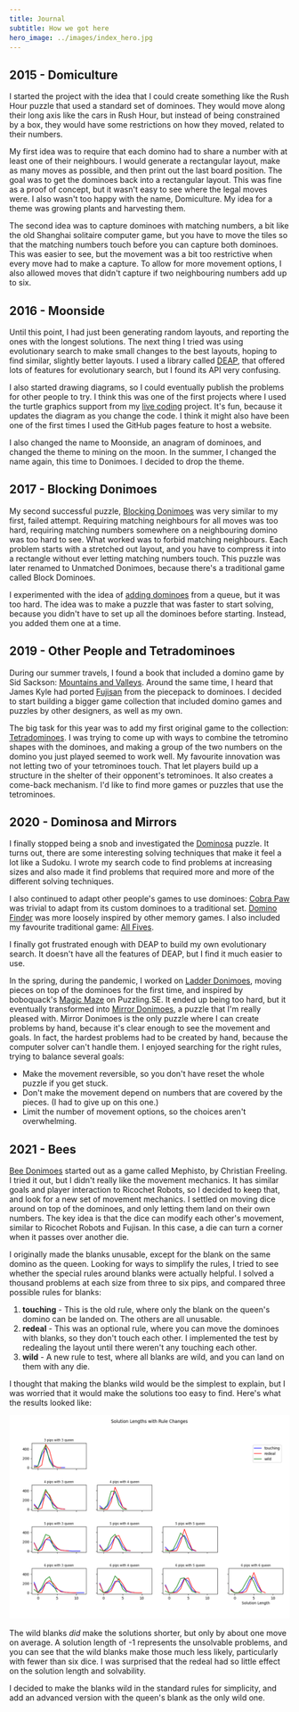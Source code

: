 ```yaml
---
title: Journal
subtitle: How we got here
hero_image: ../images/index_hero.jpg
---
```

## 2015 - Domiculture
I started the project with the idea that I could create something like the Rush
Hour puzzle that used a standard set of dominoes. They would move along their
long axis like the cars in Rush Hour, but instead of being constrained by a box,
they would have some restrictions on how they moved, related to their numbers.

My first idea was to require that each domino had to share a number with at
least one of their neighbours. I would generate a rectangular layout, make as
many moves as possible, and then print out the last board position. The goal
was to get the dominoes back into a rectangular layout. This was fine as a proof
of concept, but it wasn't easy to see where the legal moves were. I also wasn't
too happy with the name, Domiculture. My idea for a theme was growing plants and
harvesting them.

The second idea was to capture dominoes with matching numbers, a bit like the
old Shanghai solitaire computer game, but you have to move the tiles so that
the matching numbers touch before you can capture both dominoes. This was easier
to see, but the movement was a bit too restrictive when every move had to make
a capture. To allow for more movement options, I also allowed moves that didn't
capture if two neighbouring numbers add up to six.

## 2016 - Moonside
Until this point, I had just been generating random layouts, and reporting the
ones with the longest solutions. The next thing I tried was using evolutionary
search to make small changes to the best layouts, hoping to find similar,
slightly better layouts. I used a library called [DEAP], that offered lots of
features for evolutionary search, but I found its API very confusing.

I also started drawing diagrams, so I could eventually publish the problems
for other people to try. I think this was one of the first projects where I used
the turtle graphics support from my [live coding] project. It's fun, because it
updates the diagram as you change the code. I think it might also have been one
of the first times I used the GitHub pages feature to host a website.

I also changed the name to Moonside, an anagram of dominoes, and changed the
theme to mining on the moon. In the summer, I changed the name again, this time
to Donimoes. I decided to drop the theme.

[DEAP]: https://deap.readthedocs.io/en/master/
[live coding]: https://donkirkby.github.io/live-py-plugin/

## 2017 - Blocking Donimoes
My second successful puzzle, [Blocking Donimoes] was very similar to my first,
failed attempt. Requiring matching neighbours for all moves was too hard,
requiring matching numbers somewhere on a neighbouring domino was too hard to
see. What worked was to forbid matching neighbours. Each problem starts with a
stretched out layout, and you have to compress it into a rectangle without ever
letting matching numbers touch. This puzzle was later renamed to Unmatched
Donimoes, because there's a traditional game called Block Dominoes.

I experimented with the idea of [adding dominoes] from a queue, but it was too
hard. The idea was to make a puzzle that was faster to start solving, because
you didn't have to set up all the dominoes before starting. Instead, you added
them one at a time.

[Blocking Donimoes]: https://github.com/donkirkby/donimoes/issues/10
[adding dominoes]: https://github.com/donkirkby/donimoes/issues/15

## 2019 - Other People and Tetradominoes
During our summer travels, I found a book that included a domino game by Sid
Sackson: [Mountains and Valleys]. Around the same time, I heard that James Kyle
had ported [Fujisan] from the piecepack to dominoes. I decided to start
building a bigger game collection that included domino games and puzzles by
other designers, as well as my own.

The big task for this year was to add my first original game to the collection:
[Tetradominoes]. I was trying to come up with ways to combine the tetromino
shapes with the dominoes, and making a group of the two numbers on the domino
you just played seemed to work well. My favourite innovation was not letting
two of your tetrominoes touch. That let players build up a structure in the
shelter of their opponent's tetrominoes. It also creates a come-back mechanism.
I'd like to find more games or puzzles that use the tetrominoes.

[Mountains and Valleys]: https://github.com/donkirkby/donimoes/issues/23
[Fujisan]: https://github.com/donkirkby/donimoes/issues/24
[Tetradominoes]: https://github.com/donkirkby/donimoes/issues/16

## 2020 - Dominosa and Mirrors
I finally stopped being a snob and investigated the [Dominosa] puzzle. It turns
out, there are some interesting solving techniques that make it feel a lot like
a Sudoku. I wrote my search code to find problems at increasing sizes and also
made it find problems that required more and more of the different solving
techniques.

I also continued to adapt other people's games to use dominoes: [Cobra Paw] was
trivial to adapt from its custom dominoes to a traditional set. [Domino Finder]
was more loosely inspired by other memory games. I also included my favourite
traditional game: [All Fives].

I finally got frustrated enough with DEAP to build my own evolutionary search.
It doesn't have all the features of DEAP, but I find it much easier to use.

In the spring, during the pandemic, I worked on [Ladder Donimoes], moving
pieces on top of the dominoes for the first time, and inspired by boboquack's
[Magic Maze] on Puzzling.SE. It ended up being too hard, but it eventually
transformed into [Mirror Donimoes], a puzzle that I'm really pleased with.
Mirror Donimoes is the only puzzle where I can create problems by hand, because
it's clear enough to see the movement and goals. In fact, the hardest problems
had to be created by hand, because the computer solver can't handle them. I
enjoyed searching for the right rules, trying to balance several goals:

* Make the movement reversible, so you don't have reset the whole puzzle if you
  get stuck.
* Don't make the movement depend on numbers that are covered by the pieces. (I
  had to give up on this one.)
* Limit the number of movement options, so the choices aren't overwhelming.

[Dominosa]: https://github.com/donkirkby/donimoes/issues/22
[Cobra Paw]: https://github.com/donkirkby/donimoes/issues/43
[Domino Finder]: https://github.com/donkirkby/donimoes/issues/42
[All Fives]: https://github.com/donkirkby/donimoes/issues/28
[Ladder Donimoes]: https://github.com/donkirkby/donimoes/issues/31
[Mirror Donimoes]: https://github.com/donkirkby/donimoes/issues/52
[Magic Maze]: https://puzzling.stackexchange.com/q/89482/38

## 2021 - Bees
[Bee Donimoes] started out as a game called Mephisto, by Christian Freeling.
I tried it out, but I didn't really like the movement mechanics. It has similar
goals and player interaction to Ricochet Robots, so I decided to keep that, and
look for a new set of movement mechanics. I settled on moving dice around on top
of the dominoes, and only letting them land on their own numbers. The key idea
is that the dice can modify each other's movement, similar to Ricochet Robots
and Fujisan. In this case, a die can turn a corner when it passes over another
die.

I originally made the blanks unusable, except for the blank on the same domino
as the queen. Looking for ways to simplify the rules, I tried to see whether
the special rules around blanks were actually helpful. I solved a thousand
problems at each size from three to six pips, and compared three possible rules
for blanks:

1. **touching** - This is the old rule, where only the blank on the queen's
   domino can be landed on. The others are all unusable.
2. **redeal** - This was an optional rule, where you can move the
   dominoes with blanks, so they don't touch each other. I implemented the test
   by redealing the layout until there weren't any touching each other.
3. **wild** - A new rule to test, where all blanks are wild, and you can land
   on them with any die.
   
I thought that making the blanks wild would be the simplest to explain, but I
was worried that it would make the solutions too easy to find. Here's what the
results looked like:

[![bee blanks]][bee blanks]

The wild blanks *did* make the solutions shorter, but only by about one move on
average. A solution length of -1 represents the unsolvable problems, and you can
see that the wild blanks make those much less likely, particularly with fewer
than six dice. I was surprised that the redeal had so little effect on the
solution length and solvability.

I decided to make the blanks wild in the standard rules for simplicity, and
add an advanced version with the queen's blank as the only wild one.

[bee blanks]: 2021/bee_blanks.png
[Bee Donimoes]: https://github.com/donkirkby/donimoes/issues/34
